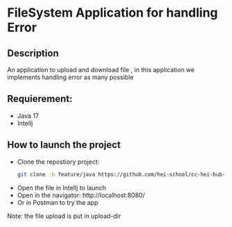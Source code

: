 # FileSystem Application for handling Error
## Description
An application to upload and download file , in this application we implements handling error
as many possible
## Requierement:
* Java 17 
* IntelIj

## How to launch the project
 - Clone the repostiory project:
   ```bash
   git clone -b feature/java https://github.com/hei-school/cc-hei-hub-bughunter.git
   ```
 - Open the file in IntelIj to launch
 - Open in the navigator: http://localhost:8080/
 - Or in Postman to try the app


Note: the file upload is put in upload-dir
